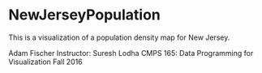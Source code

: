 # NewJerseyPopulation

This is a visualization of a population density map for New Jersey.

Adam Fischer
Instructor: Suresh Lodha
CMPS 165: Data Programming for Visualization
Fall 2016

